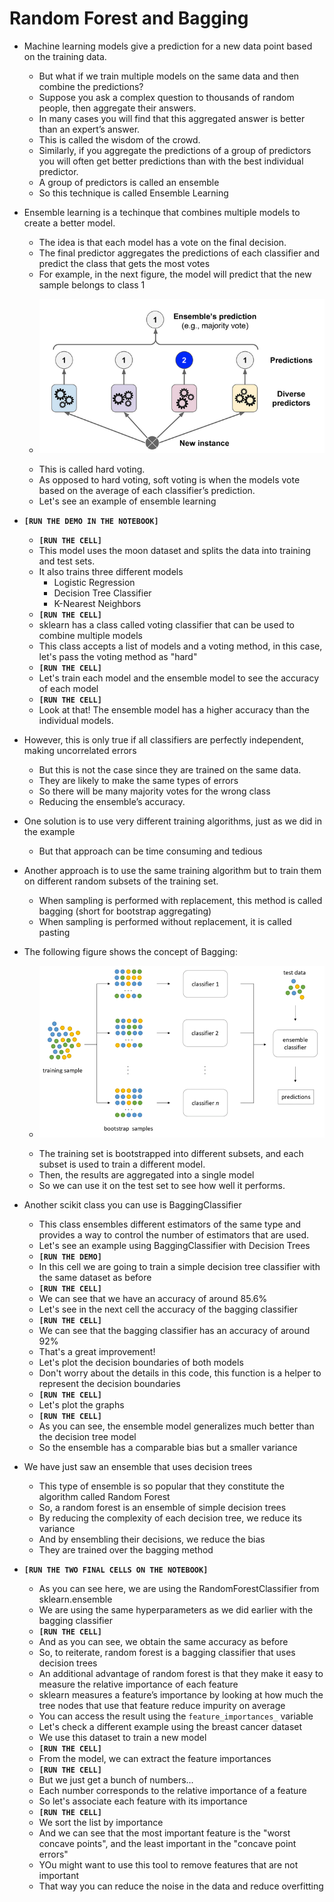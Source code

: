 # Random Forest and Bagging

- Machine learning models give a prediction for a new data point based on the training data.
    - But what if we train multiple models on the same data and then combine the predictions?
    - Suppose you ask a complex question to thousands of random people, then aggregate their answers.
    - In many cases you will find that this aggregated answer is better than an expert’s answer. 
    - This is called the wisdom of the crowd. 
    - Similarly, if you aggregate the predictions of a group of predictors you will often get better predictions than with the best individual predictor. 
    - A group of predictors is called an ensemble
    - So this technique is called Ensemble Learning

- Ensemble learning is a techinque that combines multiple models to create a better model.
    - The idea is that each model has a vote on the final decision.
    - The final predictor aggregates the predictions of each classifier and predict the class that gets the most votes
    - For example, in the next figure, the model will predict that the new sample belongs to class 1
    - <p align=center><img src=.images/bagging_2.png></p>
    - This is called hard voting.
    - As opposed to hard voting, soft voting is when the models vote based on the average of each classifier’s prediction.
    - Let's see an example of ensemble learning
- __`[RUN THE DEMO IN THE NOTEBOOK]`__
    - __`[RUN THE CELL]`__
    - This model uses the moon dataset and splits the data into training and test sets.
    - It also trains three different models
        - Logistic Regression
        - Decision Tree Classifier
        - K-Nearest Neighbors
    - __`[RUN THE CELL]`__
    - sklearn has a class called voting classifier that can be used to combine multiple models
    - This class accepts a list of models and a voting method, in this case, let's pass the voting method as "hard"
    - __`[RUN THE CELL]`__
    - Let's train each model and the ensemble model to see the accuracy of each model
    - __`[RUN THE CELL]`__
    - Look at that! The ensemble model has a higher accuracy than the individual models.

- However, this is only true if all classifiers are perfectly independent, making uncorrelated errors
    - But this is not the case since they are trained on the same data. 
    - They are likely to make the same types of errors
    - So there will be many majority votes for the wrong class
    - Reducing the ensemble’s accuracy.

- One solution is to use very different training algorithms, just as we did in the example
    - But that approach can be time consuming and tedious

- Another approach is to use the same training algorithm but to train them on different random subsets of the training set. 
    - When sampling is performed with replacement, this method is called bagging (short for bootstrap aggregating)
    - When sampling is performed without replacement, it is called pasting

- The following figure shows the concept of Bagging:
    - <p align=center><img src=.images/bagging.png></p>
    - The training set is bootstrapped into different subsets, and each subset is used to train a different model.
    - Then, the results are aggregated into a single model
    - So we can use it on the test set to see how well it performs.

- Another scikit class you can use is BaggingClassifier
    - This class ensembles different estimators of the same type and provides a way to control the number of estimators that are used.
    - Let's see an example using BaggingClassifier with Decision Trees
    - __`[RUN THE DEMO]`__
    - In this cell we are going to train a simple decision tree classifier with the same dataset as before
    - __`[RUN THE CELL]`__
    - We can see that we have an accuracy of around 85.6%
    - Let's see in the next cell the accuracy of the bagging classifier
    - __`[RUN THE CELL]`__
    - We can see that the bagging classifier has an accuracy of around 92%
    - That's a great improvement!
    - Let's plot the decision boundaries of both models
    - Don't worry about the details in this code, this function is a helper to represent the decision boundaries
    - __`[RUN THE CELL]`__
    - Let's plot the graphs
    - __`[RUN THE CELL]`__
    - As you can see, the ensemble model generalizes much better than the decision tree model
    - So the ensemble has a comparable bias but a smaller variance

- We have just saw an ensemble that uses decision trees
    - This type of ensemble is so popular that they constitute the algorithm called Random Forest
    - So, a random forest is an ensemble of simple decision trees
    - By reducing the complexity of each decision tree, we reduce its variance
    - And by ensembling their decisions, we reduce the bias 
    - They are trained over the bagging method

- __`[RUN THE TWO FINAL CELLS ON THE NOTEBOOK]`__
    - As you can see here, we are using the RandomForestClassifier from sklearn.ensemble
    - We are using the same hyperparameters as we did earlier with the bagging classifier
    - __`[RUN THE CELL]`__
    - And as you can see, we obtain the same accuracy as before
    - So, to reiterate, random forest is a bagging classifier that uses decision trees
    - An additional advantage of random forest is that they make it easy to measure the relative importance of each feature
    - sklearn measures a feature’s importance by looking at how much the tree nodes that use that feature reduce impurity on average
    - You can access the result using the `feature_importances_` variable
    - Let's check a different example using the breast cancer dataset
    - We use this dataset to train a new model
    - __`[RUN THE CELL]`__
    - From the model, we can extract the feature importances
    - __`[RUN THE CELL]`__
    - But we just get a bunch of numbers...
    - Each number corresponds to the relative importance of a feature
    - So let's associate each feature with its importance
    - __`[RUN THE CELL]`__
    - We sort the list by importance
    - And we can see that the most important feature is the "worst concave points", and the least important in the "concave point errors"
    - YOu might want to use this tool to remove features that are not important
    - That way you can reduce the noise in the data and reduce overfitting 